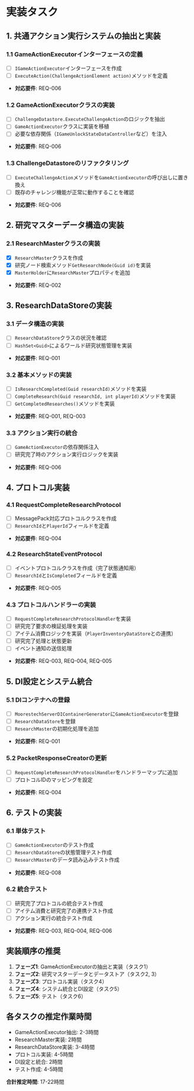# 実装タスク

## 1. 共通アクション実行システムの抽出と実装

### 1.1 GameActionExecutorインターフェースの定義
- [ ] `IGameActionExecutor`インターフェースを作成
- [ ] `ExecuteAction(ChallengeActionElement action)`メソッドを定義
- **対応要件**: REQ-006

### 1.2 GameActionExecutorクラスの実装
- [ ] `ChallengeDatastore.ExecuteChallengeAction`のロジックを抽出
- [ ] `GameActionExecutor`クラスに実装を移植
- [ ] 必要な依存関係（`IGameUnlockStateDataController`など）を注入
- **対応要件**: REQ-006

### 1.3 ChallengeDatastoreのリファクタリング
- [ ] `ExecuteChallengeAction`メソッドを`GameActionExecutor`の呼び出しに置き換え
- [ ] 既存のチャレンジ機能が正常に動作することを確認
- **対応要件**: REQ-006

## 2. 研究マスターデータ構造の実装

### 2.1 ResearchMasterクラスの実装
- [x] `ResearchMaster`クラスを作成
- [x] 研究ノード検索メソッド`GetResearchNode(Guid id)`を実装
- [x] `MasterHolder`に`ResearchMaster`プロパティを追加
- **対応要件**: REQ-002

## 3. ResearchDataStoreの実装

### 3.1 データ構造の実装
- [ ] `ResearchDataStore`クラスの状況を確認
- [ ] `HashSet<Guid>`によるワールド研究状態管理を実装
- **対応要件**: REQ-001

### 3.2 基本メソッドの実装
- [ ] `IsResearchCompleted(Guid researchId)`メソッドを実装
- [ ] `CompleteResearch(Guid researchId, int playerId)`メソッドを実装
- [ ] `GetCompletedResearches()`メソッドを実装
- **対応要件**: REQ-001, REQ-003

### 3.3 アクション実行の統合
- [ ] `GameActionExecutor`の依存関係注入
- [ ] 研究完了時のアクション実行ロジックを実装
- **対応要件**: REQ-006

## 4. プロトコル実装

### 4.1 RequestCompleteResearchProtocol
- [ ] MessagePack対応プロトコルクラスを作成
- [ ] `ResearchId`と`PlayerId`フィールドを定義
- **対応要件**: REQ-004

### 4.2 ResearchStateEventProtocol
- [ ] イベントプロトコルクラスを作成（完了状態通知用）
- [ ] `ResearchId`と`IsCompleted`フィールドを定義
- **対応要件**: REQ-005

### 4.3 プロトコルハンドラーの実装
- [ ] `RequestCompleteResearchProtocolHandler`を実装
- [ ] 研究完了要求の検証処理を実装
- [ ] アイテム消費ロジックを実装（`PlayerInventoryDataStore`との連携）
- [ ] 研究完了処理と状態更新
- [ ] イベント通知の送信処理
- **対応要件**: REQ-003, REQ-004, REQ-005

## 5. DI設定とシステム統合

### 5.1 DIコンテナへの登録
- [ ] `MoorestechServerDIContainerGenerator`に`GameActionExecutor`を登録
- [ ] `ResearchDataStore`を登録
- [ ] `ResearchMaster`の初期化処理を追加
- **対応要件**: REQ-001

### 5.2 PacketResponseCreatorの更新
- [ ] `RequestCompleteResearchProtocolHandler`をハンドラーマップに追加
- [ ] プロトコルIDのマッピングを設定
- **対応要件**: REQ-004

## 6. テストの実装

### 6.1 単体テスト
- [ ] `GameActionExecutor`のテスト作成
- [ ] `ResearchDataStore`の状態管理テスト作成
- [ ] `ResearchMaster`のデータ読み込みテスト作成
- **対応要件**: REQ-008

### 6.2 統合テスト
- [ ] 研究完了プロトコルの統合テスト作成
- [ ] アイテム消費と研究完了の連携テスト作成
- [ ] アクション実行の統合テスト作成
- **対応要件**: REQ-003, REQ-004, REQ-006


## 実装順序の推奨

1. **フェーズ1**: GameActionExecutorの抽出と実装（タスク1）
2. **フェーズ2**: 研究マスターデータとデータストア（タスク2, 3）
3. **フェーズ3**: プロトコル実装（タスク4）
4. **フェーズ4**: システム統合とDI設定（タスク5）
5. **フェーズ5**: テスト（タスク6）

## 各タスクの推定作業時間

- GameActionExecutor抽出: 2-3時間
- ResearchMaster実装: 2時間
- ResearchDataStore実装: 3-4時間
- プロトコル実装: 4-5時間
- DI設定と統合: 2時間
- テスト作成: 4-5時間

**合計推定時間**: 17-22時間
